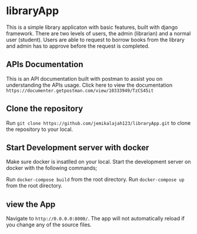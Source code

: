 # libraryApp
This is a simple library applicaton with basic features, built with django framework.
There are two levels of users, the admin (librarian) and a normal user (student).
Users are able to request to borrow books from the library and admin has to approve before the request is completed.
## APIs Documentation
This is an API documentation built with postman to assist you on understanding the APIs usage. Click here to view the documentation `https://documenter.getpostman.com/view/10333949/TzCS45it`

## Clone the repository
Run `git clone https://github.com/jemikalajah123/libraryApp.git` to clone the repository to your local.

## Start Development server with docker
Make sure docker is insatlled on your local.
Start the development server on docker with the following commands;

Run `docker-compose build` from the root directory.
Run `docker-compose up` from the root directory.
## view the App
Navigate to `http://0.0.0.0:8000/`. The app will not automatically reload if you change any of the source files.

